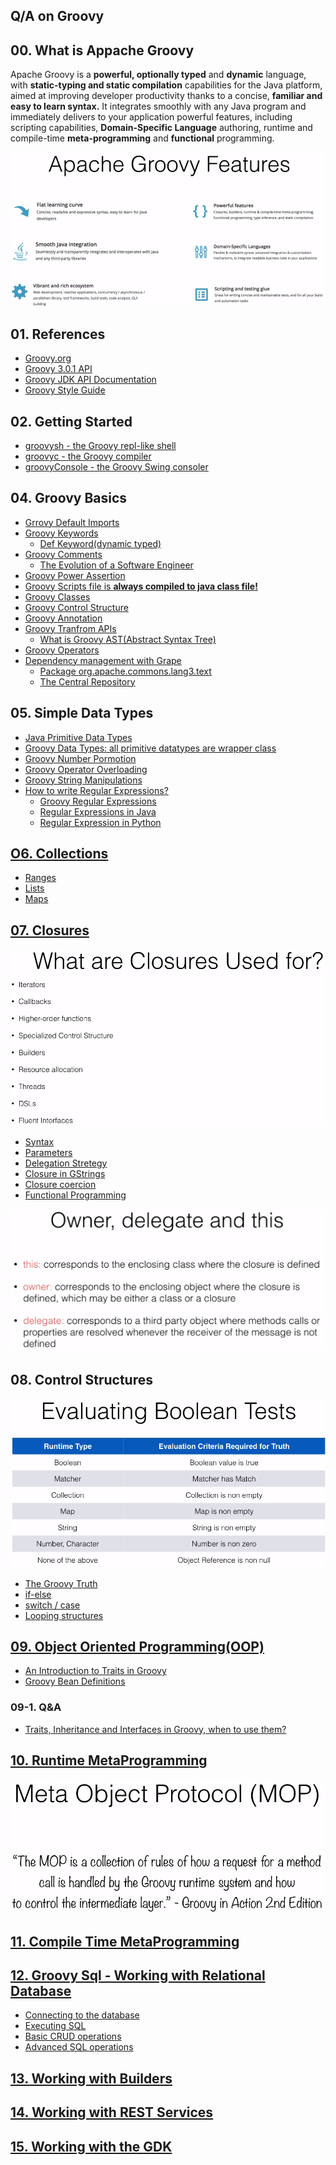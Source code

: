## Q/A on Groovy

## 00. What is Appache Groovy
<p>Apache Groovy is a <strong>powerful, optionally typed</strong> and <strong>dynamic</strong> language, with <strong>static-typing and static compilation</strong> capabilities for the Java platform, aimed at improving developer productivity thanks to a concise, <strong>familiar and easy to learn syntax.</strong> It integrates smoothly with any Java program and immediately delivers to your application powerful features, including scripting capabilities, <strong>Domain-Specific Language</strong> authoring, runtime and compile-time <strong>meta-programming</strong> and <strong>functional</strong> programming.</p>

<kbd>
  <img src="https://github.com/Blackdog-Programmer/ApacheGroovyBootstrap/blob/master/reference/overview/groovy_features.png" alt="Groovy Features">
</kbd>


## 01. References
<ul>
  <li><a href="http://groovy-lang.org/">Groovy.org</a></li>
  <li><a href="http://groovy-lang.org/api.html">Groovy 3.0.1 API</a></li>
  <li><a href="http://groovy-lang.org/gdk.html">Groovy JDK API Documentation</a></li>
  <li><a href="https://groovy-lang.org/style-guide.html">Groovy Style Guide</a></li>
</ul>


## 02. Getting Started
<ul>
  <li><a href="http://groovy-lang.org/groovysh.html">groovysh - the Groovy repl-like shell</a></li>
  <li><a href="http://groovy-lang.org/groovyc.html">groovyc - the Groovy compiler</a></li>
  <li><a href="http://groovy-lang.org/groovyconsole.html">groovyConsole - the Groovy Swing consoler</a></li>
</ul>
    
    
## 04. Groovy Basics
<ul>
  <li><a href="http://groovy-lang.org/structure.html#_default_imports">Grrovy Default Imports</a></li>
  <li><a href="http://groovy-lang.org/syntax.html#_keywords">Groovy Keywords</a>
    <ul>
      <li><a href="https://www.baeldung.com/groovy-def-keyword">Def Keyword(dynamic typed)</a></li>
    </ul>
  </li>
  <li><a href="http://groovy-lang.org/syntax.html#_single_line_comment">Groovy Comments</a>
    <ul>
      <li><a href="https://medium.com/@webseanhickey/the-evolution-of-a-software-engineer-db854689243#.5zm1hn71e">The Evolution of a Software Engineer</a></li>
    </ul>
  </li>
  <li><a href="http://groovy-lang.org/semantics.html#_power_assertion">Groovy Power Assertion</a></li>
  <li><a href="http://groovy-lang.org/structure.html#_script_class">Groovy Scripts file is <strong>always compiled to java class file!</strong></a></li>
  <li><a href="http://groovy-lang.org/objectorientation.html#_class">Groovy Classes</a></li>
  <li><a href="http://groovy-lang.org/semantics.html#_control_structures">Groovy Control Structure</a></li>
  <li><a href="http://groovy-lang.org/objectorientation.html#_annotation">Groovy Annotation</a></li>
  <li><a href="http://docs.groovy-lang.org/next/html/gapi/groovy/transform/package-summary.html">Groovy Tranfrom APIs</a>
    <ul>
      <li><a href="https://dzone.com/articles/groovy-ast-transformations">What is Groovy AST(Abstract Syntax Tree)</a></li>
    </ul>
  </li>
  <li><a href="https://groovy-lang.org/operators.html">Groovy Operators</a></li>
  <li><a href="http://docs.groovy-lang.org/latest/html/documentation/grape.html">Dependency management with Grape</a>
    <ul>
      <li><a href="https://commons.apache.org/proper/commons-lang/javadocs/api-release/org/apache/commons/lang3/text/package-summary.html">Package org.apache.commons.lang3.text</a></li>
      <li><a href="https://search.maven.org/">The Central Repository</a></li>
    </ul>
  </li>
</ul>


## 05. Simple Data Types
<ul>
  <li><a href="https://docs.oracle.com/javase/tutorial/java/nutsandbolts/datatypes.html">Java Primitive Data Types</a></li>
  <li><a href="https://groovy-lang.org/objectorientation.html">Groovy Data Types: all primitive datatypes are wrapper class</a></li>
  <li><a href="http://docs.groovy-lang.org/latest/html/documentation/core-semantics.html#_number_promotion">Groovy Number Pormotion</a></li>
  <li><a href="https://groovy-lang.org/operators.html#Operator-Overloading">Groovy Operator Overloading</a></li>
  <li><a href="https://docs.groovy-lang.org/latest/html/documentation/#all-strings">Groovy String Manipulations</a></li>
  <li><a href="https://www.geeksforgeeks.org/write-regular-expressions/">How to write Regular Expressions?</a>
    <ul>
      <li><a href="https://www.regular-expressions.info/groovy.html">Groovy Regular Expressions</a></li>
      <li><a href="https://www.geeksforgeeks.org/regular-expressions-in-java/">Regular Expressions in Java</a></li>
      <li><a href="https://www.geeksforgeeks.org/regular-expression-python-examples-set-1/">Regular Expression in Python</a></li>
    </ul>
  </li>
</ul>


## [O6. Collections](http://docs.groovy-lang.org/next/html/documentation/working-with-collections.html)
<ul>
  <li><a href="http://docs.groovy-lang.org/next/html/documentation/working-with-collections.html#Collections-Ranges">Ranges</a></li>
  <li><a href="http://docs.groovy-lang.org/next/html/documentation/working-with-collections.html#Collections-Lists">Lists</a></li>
  <li><a href="http://docs.groovy-lang.org/next/html/documentation/working-with-collections.html#Collections-Maps">Maps</a></li>
</ul>


## [07. Closures](https://groovy-lang.org/closures.html)
<kbd>
  <img src="https://github.com/Blackdog-Programmer/ApacheGroovyBootstrap/blob/master/reference/Closure/Closure_Overview.png", alt = "Closure Overview">
</kbd><br>
<ul>
  <li><a href="https://groovy-lang.org/closures.html#_syntax">Syntax</a></li>
  <li><a href="https://groovy-lang.org/closures.html#_parameters">Parameters</a></li>
  <li><a href="https://groovy-lang.org/closures.html#_delegation_strategy">Delegation Stretegy</a></li>
  <li><a href="https://groovy-lang.org/closures.html#_closures_in_gstrings">Closure in GStrings</a></li>
  <li><a href="https://groovy-lang.org/closures.html#_closure_coercion">Closure coercion</a></li>
  <li><a href="https://groovy-lang.org/closures.html#_currying">Functional Programming</a></li>
</ul>
<kbd>
  <img src="https://github.com/Blackdog-Programmer/ApacheGroovyBootstrap/blob/master/reference/Closure/Owner_Delegate_This.png" alt="Closure: Scope, Delegate and Strategy">
</kbd>


## 08. Control Structures
<kbd>
  <img src="https://github.com/Blackdog-Programmer/ApacheGroovyBootstrap/blob/master/reference/ControlStrcuture/Groovy_Boolean_Test.png" alt="Groovy Truth Table">
</kbd><br>
<ul>
  <li><a href="http://groovy-lang.org/semantics.html#Groovy-Truth">The Groovy Truth</a></li>
  <li><a href="http://groovy-lang.org/semantics.html#_if_else">if-else</a></li>
  <li><a href="http://groovy-lang.org/semantics.html#_switch_case">switch / case</a></li>
  <li><a href="http://groovy-lang.org/semantics.html#_looping_structures">Looping structures</a></li>
</ul>


## [09. Object Oriented Programming(OOP)](https://groovy-lang.org/objectorientation.html)
<ul>
  <li><a href="https://www.baeldung.com/groovy-traits">An Introduction to Traits in Groovy</a></li>
  <li><a href="https://www.baeldung.com/spring-groovy-beans">Groovy Bean Definitions</a></li>
</ul>

### 09-1. Q&A
<ul>
  <li><a href="https://softwareengineering.stackexchange.com/questions/253124/traits-inheritance-and-interfaces-in-groovy-when-to-use-them">Traits, Inheritance and Interfaces in Groovy, when to use them?</a></li>
</ul>

## [10. Runtime MetaProgramming](https://groovy-lang.org/metaprogramming.html)
<kbd>
  <img src="https://github.com/Blackdog-Programmer/ApacheGroovyBootstrap/blob/master/reference/MetaProgramming/MetaObjectProtocol(MOP).png" alt="MOP Definition">
</kbd>

## [11. Compile Time MetaProgramming](https://www.baeldung.com/groovy-metaprogramming)


## [12. Groovy Sql - Working with Relational Database](https://groovy-lang.org/databases.html)
<ul>
  <li><a href="https://groovy-lang.org/databases.html#_connecting_to_the_database">Connecting to the database</a></li>
  <li><a href="https://groovy-lang.org/databases.html#_executing_sql">Executing SQL</a></li>
  <li><a href="https://groovy-lang.org/databases.html#_basic_crud_operations">Basic CRUD operations</a></li>
  <li><a href="https://groovy-lang.org/databases.html#_advanced_sql_operations">Advanced SQL operations</a></li>
</ul>


## [13. Working with Builders](http://docs.groovy-lang.org/next/html/gapi/groovy/transform/builder/Builder.html)


## [14. Working with REST Services](https://www.baeldung.com/groovy-web-services)


## [15. Working with the GDK](http://docs.groovy-lang.org/docs/next/html/documentation/core-gdk.html)
